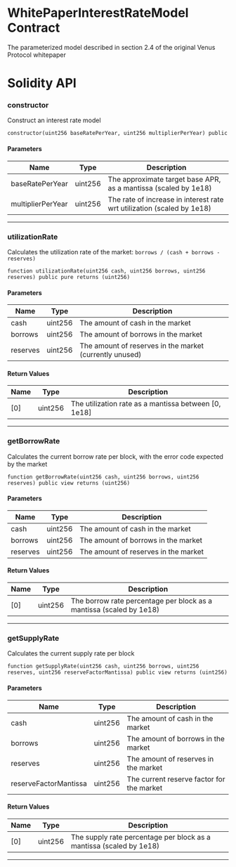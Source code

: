 # WhitePaperInterestRateModel Contract

The parameterized model described in section 2.4 of the original Venus Protocol whitepaper

# Solidity API

### constructor

Construct an interest rate model

```solidity
constructor(uint256 baseRatePerYear, uint256 multiplierPerYear) public
```

#### Parameters

| Name | Type | Description |
| ---- | ---- | ----------- |
| baseRatePerYear | uint256 | The approximate target base APR, as a mantissa (scaled by 1e18) |
| multiplierPerYear | uint256 | The rate of increase in interest rate wrt utilization (scaled by 1e18) |

---

### utilizationRate

Calculates the utilization rate of the market: `borrows / (cash + borrows - reserves)`

```solidity
function utilizationRate(uint256 cash, uint256 borrows, uint256 reserves) public pure returns (uint256)
```

#### Parameters

| Name | Type | Description |
| ---- | ---- | ----------- |
| cash | uint256 | The amount of cash in the market |
| borrows | uint256 | The amount of borrows in the market |
| reserves | uint256 | The amount of reserves in the market (currently unused) |

#### Return Values

| Name | Type | Description |
| ---- | ---- | ----------- |
| \[0] | uint256 | The utilization rate as a mantissa between \[0, 1e18] |

---

### getBorrowRate

Calculates the current borrow rate per block, with the error code expected by the market

```solidity
function getBorrowRate(uint256 cash, uint256 borrows, uint256 reserves) public view returns (uint256)
```

#### Parameters

| Name | Type | Description |
| ---- | ---- | ----------- |
| cash | uint256 | The amount of cash in the market |
| borrows | uint256 | The amount of borrows in the market |
| reserves | uint256 | The amount of reserves in the market |

#### Return Values

| Name | Type | Description |
| ---- | ---- | ----------- |
| \[0] | uint256 | The borrow rate percentage per block as a mantissa (scaled by 1e18) |

---

### getSupplyRate

Calculates the current supply rate per block

```solidity
function getSupplyRate(uint256 cash, uint256 borrows, uint256 reserves, uint256 reserveFactorMantissa) public view returns (uint256)
```

#### Parameters

| Name | Type | Description |
| ---- | ---- | ----------- |
| cash | uint256 | The amount of cash in the market |
| borrows | uint256 | The amount of borrows in the market |
| reserves | uint256 | The amount of reserves in the market |
| reserveFactorMantissa | uint256 | The current reserve factor for the market |

#### Return Values

| Name | Type | Description |
| ---- | ---- | ----------- |
| \[0] | uint256 | The supply rate percentage per block as a mantissa (scaled by 1e18) |

---
